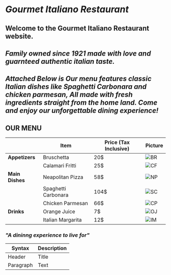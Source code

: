  #   *Gourmet Italiano Restaurant*
## Welcome to the **Gourmet Italiano** Restaurant website. 
## *Family owned since 1921 made with love and guarnteed authentic italian taste.*



## *Attached Below is Our menu features classic Italian dishes like Spaghetti Carbonara and chicken parmesan, All made with fresh ingredients straight from the home land. Come and enjoy our unforgettable dining experience!*


## **OUR MENU**
|             | Item            |Price (Tax Inclusive)  |Picture|
| ----------- | --------------- |--------|------ | 
| **Appetizers**  |	Bruschetta      |  20$   |![BR](https://i.ibb.co/zN2MvQY/download-6.jpg)   |
|             | Calamari Fritti |25$     |![CF](https://i.ibb.co/q1wj8cz/download-5.jpg)|
| **Main Dishes** | Neapolitan Pizza|58$     |![NP](https://i.ibb.co/xLYGSWj/download-4.jpg)  |
|             | Spaghetti Carbonara	|104$|![SC](https://i.ibb.co/qBpPhLt/download-3.jpg)     |
|             | Chicken Parmesan    |66$ |![CP](https://i.ibb.co/TTrmksh/download.jpg)|
|**Drinks**       | Orange Juice |7$         |![OJ](https://i.ibb.co/w0jr67f/download-2.jpg)  |
|             | Italian Margarita |12$   | ![IM](https://i.ibb.co/QYk3cwY/download-7.jpg) |



### *"A dininng experience to live for"*





| Syntax      | Description |
| ----------- | ----------- |
| Header      | Title       |
| Paragraph   | Text        |
